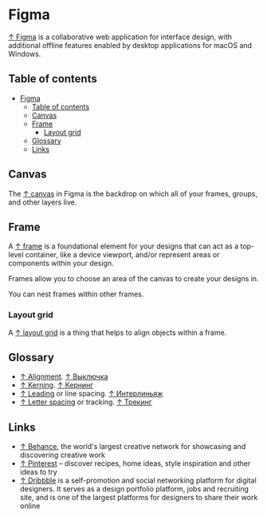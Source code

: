 # Figma

[↑ Figma](https://www.figma.com) is a collaborative web application for interface design, with additional offline features enabled by desktop applications for macOS and Windows.

## Table of contents

- [Figma](#figma)
  - [Table of contents](#table-of-contents)
  - [Canvas](#canvas)
  - [Frame](#frame)
    - [Layout grid](#layout-grid)
  - [Glossary](#glossary)
  - [Links](#links)

## Canvas

The [↑ canvas](https://help.figma.com/hc/en-us/articles/360041064814-Explore-the-canvas) in Figma is the backdrop on which all of your frames, groups, and other layers live.

## Frame

A [↑ frame](https://help.figma.com/hc/en-us/articles/360041539473-Frames-in-Figma) is a foundational element for your designs that can act as a top-level container, like a device viewport, and/or represent areas or components within your design.

Frames allow you to choose an area of the canvas to create your designs in.

You can nest frames within other frames.

### Layout grid

A [↑ layout grid](https://help.figma.com/hc/en-us/articles/360040450513-Create-layout-grids-with-grids-columns-and-rows) is a thing that helps to align objects within a frame.

## Glossary

- [↑ Alignment](https://en.wikipedia.org/wiki/Typographic_alignment). [↑ Выключка](https://ru.wikipedia.org/wiki/Выключка)
- [↑ Kerning](https://en.wikipedia.org/wiki/Kerning). [↑ Кернинг](https://ru.wikipedia.org/wiki/Кернинг)
- [↑ Leading](https://en.wikipedia.org/wiki/Leading) or line spacing. [↑ Интерлиньяж](https://ru.wikipedia.org/wiki/Интерлиньяж)
- [↑ Letter spacing](https://en.wikipedia.org/wiki/Letter_spacing) or tracking. [↑ Трекинг](https://ru.wikipedia.org/wiki/Трекинг_(типографика))

## Links

- [↑ Behance](https://www.behance.net), the world's largest creative network for showcasing and discovering creative work
- [↑ Pinterest](https://www.pinterest.com) – discover recipes, home ideas, style inspiration and other ideas to try
- [↑ Dribbble](https://dribbble.com) is a self-promotion and social networking platform for digital designers. It serves as a design portfolio platform, jobs and recruiting site, and is one of the largest platforms for designers to share their work online